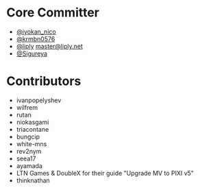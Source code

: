 # Core Committer
- [@iyokan_nico](https://twitter.com/iyokan_nico)
- [@krmbn0576](https://twitter.com/krmbn0576)
- [@liply](https://twitter.com/liplynet) [master@liply.net](mailto:master@liply.net)
- [@Sigureya](https://twitter.com/Sigureya)

# Contributors
- ivanpopelyshev
- wilfrem
- rutan
- niokasgami
- triacontane
- bungcip
- white-mns
- rev2nym
- seea17
- ayamada
- LTN Games & DoubleX for their guide "Upgrade MV to PIXI v5"
- thinknathan
